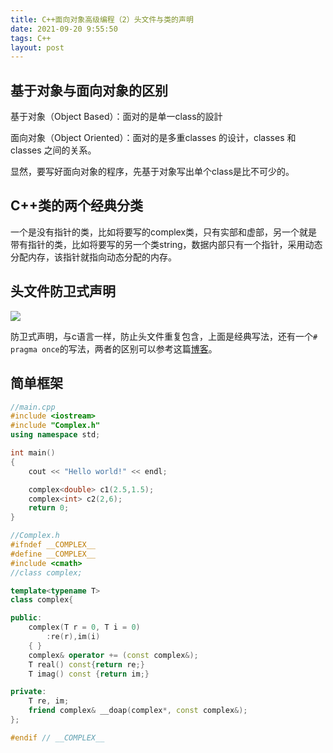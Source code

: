 ```yaml
---
title: C++面向对象高级编程（2）头文件与类的声明
date: 2021-09-20 9:55:50
tags: C++
layout: post
---
```




## 基于对象与面向对象的区别

基于对象（Object Based）：面对的是单一class的設計

面向对象（Object Oriented）：面对的是多重classes 的设计，classes 和classes 之间的关系。

显然，要写好面向对象的程序，先基于对象写出单个class是比不可少的。

## C++类的两个经典分类

一个是没有指针的类，比如将要写的complex类，只有实部和虚部，另一个就是带有指针的类，比如将要写的另一个类string，数据内部只有一个指针，采用动态分配内存，该指针就指向动态分配的内存。



## 头文件防卫式声明

![](https://github.com/FangYang970206/Cpp-Notes/blob/master/C%2B%2B%E9%9D%A2%E5%90%91%E5%AF%B9%E8%B1%A1%E9%AB%98%E7%BA%A7%E7%BC%96%E7%A8%8B/assets/1557456561799.png)

防卫式声明，与c语言一样，防止头文件重复包含，上面是经典写法，还有一个`# pragma once`的写法，两者的区别可以参考这篇[博客](https://blog.csdn.net/winscar/article/details/7016146)。



## 简单框架

```C++
//main.cpp
#include <iostream>
#include "Complex.h"
using namespace std;

int main()
{
    cout << "Hello world!" << endl;

    complex<double> c1(2.5,1.5);
    complex<int> c2(2,6);
    return 0;
}

```



```C++
//Complex.h
#ifndef __COMPLEX__
#define __COMPLEX__
#include <cmath>
//class complex;

template<typename T>
class complex{

public:
    complex(T r = 0, T i = 0)
        :re(r),im(i)
    { }
    complex& operator += (const complex&);
    T real() const{return re;}
    T imag() const {return im;}

private:
    T re, im;
    friend complex& __doap(complex*, const complex&);
};

#endif // __COMPLEX__
```

